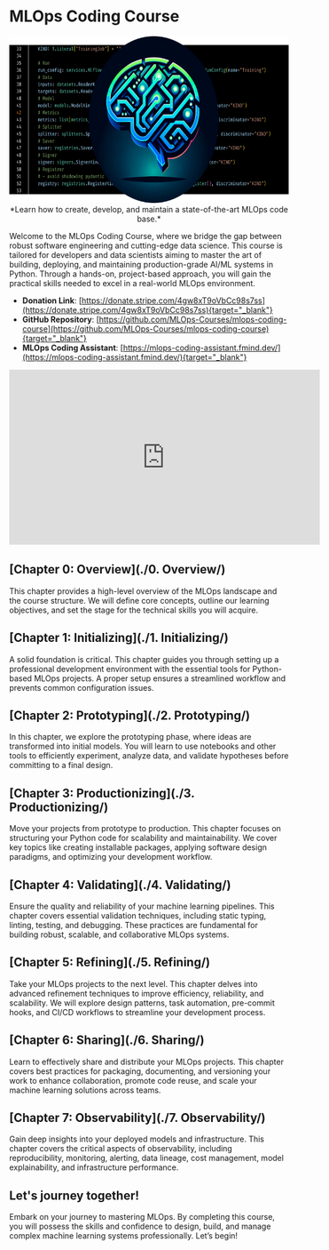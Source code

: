 # MLOps Coding Course

<center>
    <img src="./assets/banner.png" alt="MLOps Coding Course Banner" style="height: 300px" />
    <br />
    *Learn how to create, develop, and maintain a state-of-the-art MLOps code base.*
</center>

Welcome to the MLOps Coding Course, where we bridge the gap between robust software engineering and cutting-edge data science. This course is tailored for developers and data scientists aiming to master the art of building, deploying, and maintaining production-grade AI/ML systems in Python. Through a hands-on, project-based approach, you will gain the practical skills needed to excel in a real-world MLOps environment.

- **Donation Link**: [https://donate.stripe.com/4gw8xT9oVbCc98s7ss](https://donate.stripe.com/4gw8xT9oVbCc98s7ss){target="_blank"}
- **GitHub Repository**: [https://github.com/MLOps-Courses/mlops-coding-course](https://github.com/MLOps-Courses/mlops-coding-course){target="_blank"}
- **MLOps Coding Assistant**: [https://mlops-coding-assistant.fmind.dev/](https://mlops-coding-assistant.fmind.dev/){target="_blank"}

<iframe class="youtube" width="560" height="315" src="https://www.youtube.com/embed/M0icwL3gjL8?si=TzN9Pt3hNgUP0KH5" title="YouTube video player" frameborder="0" allow="accelerometer; autoplay; clipboard-write; encrypted-media; gyroscope; picture-in-picture; web-share" referrerpolicy="strict-origin-when-cross-origin" allowfullscreen></iframe>

## [Chapter 0: Overview](./0. Overview/)

This chapter provides a high-level overview of the MLOps landscape and the course structure. We will define core concepts, outline our learning objectives, and set the stage for the technical skills you will acquire.

## [Chapter 1: Initializing](./1. Initializing/)

A solid foundation is critical. This chapter guides you through setting up a professional development environment with the essential tools for Python-based MLOps projects. A proper setup ensures a streamlined workflow and prevents common configuration issues.

## [Chapter 2: Prototyping](./2. Prototyping/)

In this chapter, we explore the prototyping phase, where ideas are transformed into initial models. You will learn to use notebooks and other tools to efficiently experiment, analyze data, and validate hypotheses before committing to a final design.

## [Chapter 3: Productionizing](./3. Productionizing/)

Move your projects from prototype to production. This chapter focuses on structuring your Python code for scalability and maintainability. We cover key topics like creating installable packages, applying software design paradigms, and optimizing your development workflow.

## [Chapter 4: Validating](./4. Validating/)

Ensure the quality and reliability of your machine learning pipelines. This chapter covers essential validation techniques, including static typing, linting, testing, and debugging. These practices are fundamental for building robust, scalable, and collaborative MLOps systems.

## [Chapter 5: Refining](./5. Refining/)

Take your MLOps projects to the next level. This chapter delves into advanced refinement techniques to improve efficiency, reliability, and scalability. We will explore design patterns, task automation, pre-commit hooks, and CI/CD workflows to streamline your development process.

## [Chapter 6: Sharing](./6. Sharing/)

Learn to effectively share and distribute your MLOps projects. This chapter covers best practices for packaging, documenting, and versioning your work to enhance collaboration, promote code reuse, and scale your machine learning solutions across teams.

## [Chapter 7: Observability](./7. Observability/)

Gain deep insights into your deployed models and infrastructure. This chapter covers the critical aspects of observability, including reproducibility, monitoring, alerting, data lineage, cost management, model explainability, and infrastructure performance.

## Let's journey together!

Embark on your journey to mastering MLOps. By completing this course, you will possess the skills and confidence to design, build, and manage complex machine learning systems professionally. Let’s begin!
